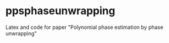 ppsphaseunwrapping
==================

Latex and code for paper "Polynomial phase estimation by phase unwrapping"